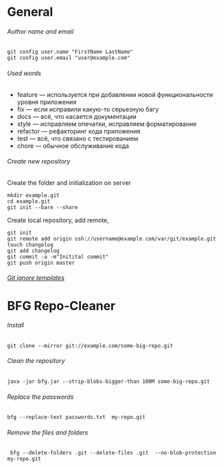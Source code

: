# General
###### Author name and email
```
git config user.name "FirstName LastName"
git config user.email "user@example.com"
```

###### Used words
* feature — используется при добавлении новой функциональности уровня приложения
* fix — если исправили какую-то серьезную багу
* docs — всё, что касается документации
* style — исправляем опечатки, исправляем форматирование
* refactor — рефакторинг кода приложения
* test — всё, что связано с тестированием
* chore — обычное обслуживание кода

###### Create new repository
Create the folder and initialization on server
```
mkdir example.git
cd example.git
git init --bare --share
```

Create local repository, add remote,
```
git init
git remote add origin ssh://username@example.com/var/git/example.git
touch changelog
git add changelog
git commit -a -m"Initital commit"
git push origin master
```

###### [Git ignore templates](https://github.com/github/gitignore)

# BFG Repo-Cleaner
###### Install
```
git clone --mirror git://example.com/some-big-repo.git
```

###### Clean the repository
```
java -jar bfg.jar --strip-blobs-bigger-than 100M some-big-repo.git
```

###### Replace the passwords
```
bfg --replace-text passwords.txt  my-repo.git
```
###### Remove the files and folders
```
 bfg --delete-folders .git --delete-files .git  --no-blob-protection  my-repo.git
```
